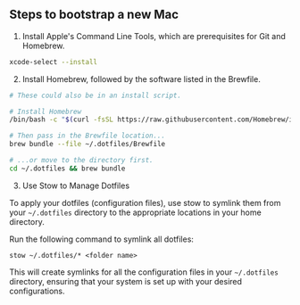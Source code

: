 ## Steps to bootstrap a new Mac

1. Install Apple's Command Line Tools, which are prerequisites for Git and Homebrew.

```zsh
xcode-select --install
```

2. Install Homebrew, followed by the software listed in the Brewfile.

```zsh
# These could also be in an install script.

# Install Homebrew
/bin/bash -c "$(curl -fsSL https://raw.githubusercontent.com/Homebrew/install/HEAD/install.sh)"

# Then pass in the Brewfile location...
brew bundle --file ~/.dotfiles/Brewfile

# ...or move to the directory first.
cd ~/.dotfiles && brew bundle
```

3. Use Stow to Manage Dotfiles

To apply your dotfiles (configuration files), use stow to symlink them from your `~/.dotfiles` directory to the appropriate locations in your home directory.

Run the following command to symlink all dotfiles:

```
stow ~/.dotfiles/* <folder name>
```

This will create symlinks for all the configuration files in your `~/.dotfiles` directory, ensuring that your system is set up with your desired configurations.
